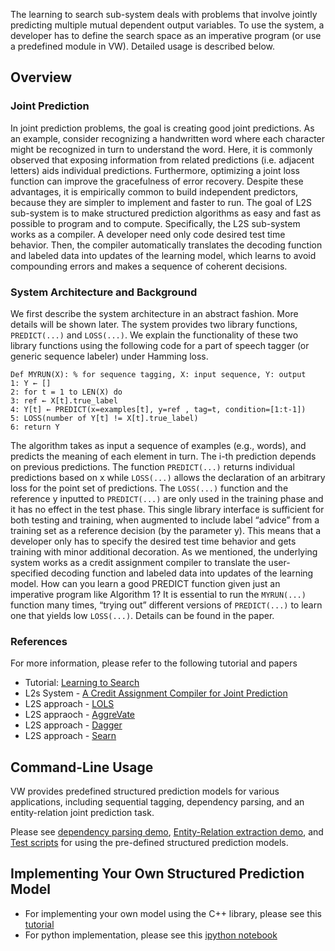 The learning to search sub-system deals with problems that involve jointly predicting multiple mutual dependent output variables. To use the system, a developer has to define the search space as an imperative program (or use a predefined module in VW). Detailed usage  is described below. 

## Overview

### Joint Prediction
In joint prediction problems, the goal is creating good joint predictions. As an example, consider recognizing a
handwritten word where each character might be recognized in turn to understand the word. Here, it is commonly
observed that exposing information from related predictions (i.e. adjacent letters) aids individual predictions.
Furthermore, optimizing a joint loss function can improve the gracefulness of error recovery. 
Despite these advantages, it is empirically common to build independent predictors, because they are simpler to implement and faster to run. The goal of L2S sub-system is to make structured prediction algorithms as easy and fast as possible to program and to compute. Specifically, the L2S sub-system works as a compiler. A developer need only code desired test time behavior. Then, the compiler automatically translates the decoding function and labeled data into updates of the learning model, which learns to avoid compounding errors and makes a sequence of coherent decisions.

### System Architecture and Background
We first describe the system architecture in an abstract fashion. More details will be shown later. The system provides two library functions, `PREDICT(...)` and `LOSS(...)`. We explain the functionality of these two library functions using the following code for a part of speech tagger (or generic sequence labeler) under Hamming loss.

    Def MYRUN(X): % for sequence tagging, X: input sequence, Y: output
    1: Y ← []
    2: for t = 1 to LEN(X) do
    3: ref ← X[t].true_label
    4: Y[t] ← PREDICT(x=examples[t], y=ref , tag=t, condition=[1:t-1])
    5: LOSS(number of Y[t] != X[t].true_label)
    6: return Y

The algorithm takes as input a sequence of examples (e.g., words), and predicts the meaning of each element in
turn. The i-th prediction depends on previous predictions.  The function `PREDICT(...)` returns individual predictions based on x while `LOSS(...)` allows the declaration of an arbitrary loss for the point set of predictions. The
`LOSS(...)` function and the reference y inputted to `PREDICT(...)` are only used in the training phase and it has no effect in the test phase. This single library interface is sufficient for both testing and training, when augmented to include label “advice” from a training set as a reference decision (by the parameter y). This means that a developer only has to specify the desired test time behavior and gets training with minor additional decoration. As we mentioned, the underlying system works as a credit assignment compiler to translate the user-specified decoding function and labeled data into updates of the learning model. How can you learn a good PREDICT function given just an imperative program like Algorithm 1? It is essential to run the `MYRUN(...)` function many times, “trying out” different versions of `PREDICT(...)` to learn one that yields low `LOSS(...)`. Details can be found in the paper.

### References
For more information, please refer to the following tutorial and papers
* Tutorial: [Learning to Search](http://hunch.net/~l2s/)
* L2s System - [A Credit Assignment Compiler for Joint Prediction](http://arxiv.org/pdf/1406.1837v5.pdf)
* L2S approach - [LOLS](http://www.jmlr.org/proceedings/papers/v37/changb15.pdf)
* L2S appraoch - [AggreVate](http://arxiv.org/abs/1406.5979)
* L2S approach - [Dagger](http://www.jmlr.org/proceedings/papers/v15/ross11a/ross11a.pdf)
* L2S approach - [Searn](http://hunch.net/~jl/projects/reductions/searn/searn.pdf)

## Command-Line Usage 
VW provides predefined structured prediction models for various applications, including sequential tagging, dependency parsing, and an entity-relation joint prediction task. 

Please see [dependency parsing demo](https://github.com/JohnLangford/vowpal_wabbit/tree/master/demo/dependencyparsing), [Entity-Relation extraction demo](https://github.com/JohnLangford/vowpal_wabbit/tree/master/demo/entityrelation), and [Test scripts](https://github.com/JohnLangford/vowpal_wabbit/blob/master/test/RunTests) for using the pre-defined structured prediction models.

## Implementing Your Own Structured Prediction Model
- For implementing your own model using the C++ library, please see this [tutorial](https://github.com/JohnLangford/vowpal_wabbit/wiki/Implement-Your-Own-Joint-Prediction-Model)
- For python implementation, please see this [ipython notebook](https://github.com/JohnLangford/vowpal_wabbit/blob/master/python/examples/Learning_to_Search.ipynb)
